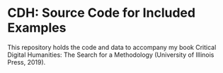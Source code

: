 # CDH: Source Code for Included Examples

This repository holds the code and data to accompany my book Critical Digital Humanities: 
The Search for a Methodology (University of Illinois Press, 2019).
